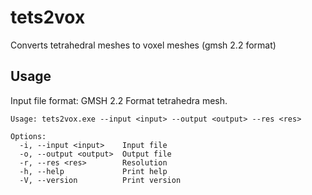# tets2vox
Converts tetrahedral meshes to voxel meshes (gmsh 2.2 format)

## Usage

Input file format: GMSH 2.2 Format tetrahedra mesh.

```
Usage: tets2vox.exe --input <input> --output <output> --res <res>

Options:
  -i, --input <input>    Input file
  -o, --output <output>  Output file
  -r, --res <res>        Resolution
  -h, --help             Print help
  -V, --version          Print version
```
